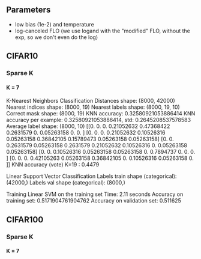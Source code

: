 ## Parameters
- low bias (1e-2) and temperature
- log-canceled FLO (we use logand with the "modified" FLO, without the exp, so we don't even do the log)

## CIFAR10

### Sparse K

#### K = 7

K-Nearest Neighbors Classification
        Distances shape: (8000, 42000)
        Nearest indices shape: (8000, 19)
        Nearest labels shape: (8000, 19, 10)
        Correct mask shape: (8000, 19)
        KNN accuracy: 0.32580921053886414
        KNN accuracy per example: 0.32580921053886414,  std: 0.2645208537578583
        Average label shape: (8000, 10)
[[0.         0.         0.         0.21052632 0.47368422 0.2631579
  0.         0.05263158 0.         0.        ]
 [0.         0.         0.         0.21052632 0.10526316 0.05263158
  0.36842105 0.15789473 0.05263158 0.05263158]
 [0.         0.         0.2631579  0.05263158 0.2631579  0.21052632
  0.10526316 0.         0.05263158 0.05263158]
 [0.         0.         0.10526316 0.05263158 0.05263158 0.
  0.7894737  0.         0.         0.        ]
 [0.         0.         0.         0.42105263 0.05263158 0.36842105
  0.         0.10526316 0.05263158 0.        ]]
        KNN accuracy (vote)
                K=19 : 0.4479

Linear Support Vector Classification
        Labels train shape (categorical): (42000,)
        Labels val shape (categorical): (8000,)

Training Linear SVM on the training set
          Time: 2.11 seconds
        Accuracy on training set: 0.5171904761904762
        Accuracy on validation set: 0.511625

## CIFAR100

### Sparse K

#### K = 7
